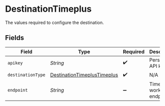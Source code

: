# DestinationTimeplus

The values required to configure the destination.


## Fields

| Field                                                                             | Type                                                                              | Required                                                                          | Description                                                                       | Example                                                                           |
| --------------------------------------------------------------------------------- | --------------------------------------------------------------------------------- | --------------------------------------------------------------------------------- | --------------------------------------------------------------------------------- | --------------------------------------------------------------------------------- |
| `apikey`                                                                          | *String*                                                                          | :heavy_check_mark:                                                                | Personal API key                                                                  |                                                                                   |
| `destinationType`                                                                 | [DestinationTimeplusTimeplus](../../models/shared/DestinationTimeplusTimeplus.md) | :heavy_check_mark:                                                                | N/A                                                                               |                                                                                   |
| `endpoint`                                                                        | *String*                                                                          | :heavy_minus_sign:                                                                | Timeplus workspace endpoint                                                       | https://us.timeplus.cloud/workspace_id                                            |